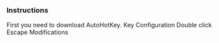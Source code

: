 ### Instructions

First you need to download AutoHotKey.
Key
Configuration
Double click
Escape
Modifications
